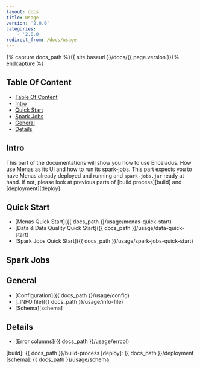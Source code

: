```yaml
---
layout: docs
title: Usage
version: '2.0.0'
categories:
    - '2.0.0'
redirect_from: /docs/usage
---
```

{% capture docs_path %}{{ site.baseurl }}/docs/{{ page.version }}{% endcapture %}

## Table Of Content

<!-- toc -->
- [Table Of Content](#table-of-content)
- [Intro](#intro)
- [Quick Start](#quick-start)
- [Spark Jobs](#spark-jobs)
- [General](#general)
- [Details](#details)
<!-- tocstop -->

## Intro

This part of the documentations will show you how to use Enceladus. How use Menas as its UI and how to run its spark-jobs. This part expects you to have Menas already deployed and running and `spark-jobs.jar` ready at hand. If not, please look at previous parts of [build process][build] and [deployment][deploy]

## Quick Start

- [Menas Quick Start]({{ docs_path }}/usage/menas-quick-start)
- [Data & Data Quality Quick Start]({{ docs_path }}/usage/data-quick-start)
- [Spark Jobs Quick Start]({{ docs_path }}/usage/spark-jobs-quick-start)

## Spark Jobs

## General

- [Configuration]({{ docs_path }}/usage/config)
- [\_INFO file]({{ docs_path }}/usage/info-file)
- [Schema][schema]

## Details

- [Error columns]({{ docs_path }}/usage/errcol)

[build]: {{ docs_path }}/build-process
[deploy]: {{ docs_path }}/deployment
[schema]: {{ docs_path }}/usage/schema
